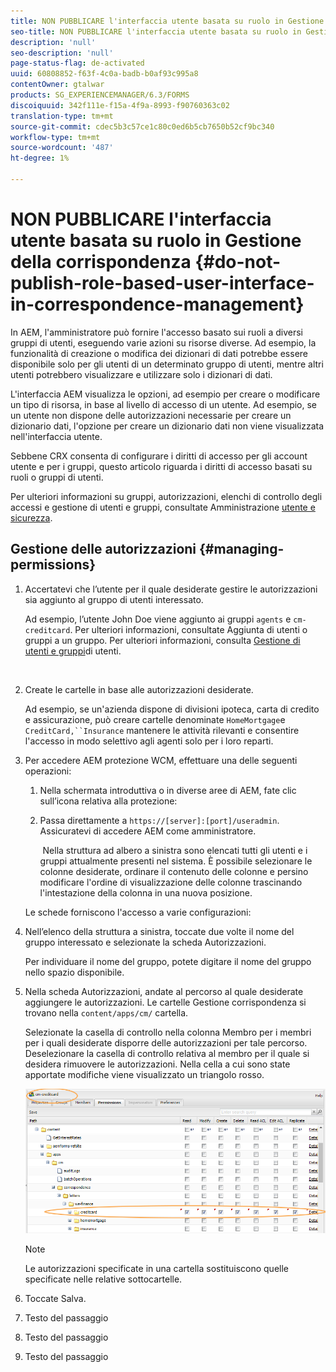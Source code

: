 ```yaml
---
title: NON PUBBLICARE l'interfaccia utente basata su ruolo in Gestione della corrispondenza
seo-title: NON PUBBLICARE l'interfaccia utente basata su ruolo in Gestione della corrispondenza
description: 'null'
seo-description: 'null'
page-status-flag: de-activated
uuid: 60808852-f63f-4c0a-badb-b0af93c995a8
contentOwner: gtalwar
products: SG_EXPERIENCEMANAGER/6.3/FORMS
discoiquuid: 342f111e-f15a-4f9a-8993-f90760363c02
translation-type: tm+mt
source-git-commit: cdec5b3c57ce1c80c0ed6b5cb7650b52cf9bc340
workflow-type: tm+mt
source-wordcount: '487'
ht-degree: 1%

---
```



# NON PUBBLICARE l&#39;interfaccia utente basata su ruolo in Gestione della corrispondenza {#do-not-publish-role-based-user-interface-in-correspondence-management}

In AEM, l&#39;amministratore può fornire l&#39;accesso basato sui ruoli a diversi gruppi di utenti, eseguendo varie azioni su risorse diverse. Ad esempio, la funzionalità di creazione o modifica dei dizionari di dati potrebbe essere disponibile solo per gli utenti di un determinato gruppo di utenti, mentre altri utenti potrebbero visualizzare e utilizzare solo i dizionari di dati.

L&#39;interfaccia AEM visualizza le opzioni, ad esempio per creare o modificare un tipo di risorsa, in base al livello di accesso di un utente. Ad esempio, se un utente non dispone delle autorizzazioni necessarie per creare un dizionario dati, l&#39;opzione per creare un dizionario dati non viene visualizzata nell&#39;interfaccia utente.

Sebbene CRX consenta di configurare i diritti di accesso per gli account utente e per i gruppi, questo articolo riguarda i diritti di accesso basati su ruoli o gruppi di utenti.

Per ulteriori informazioni su gruppi, autorizzazioni, elenchi di controllo degli accessi e gestione di utenti e gruppi, consultate Amministrazione [utente e sicurezza](/help/sites-administering/security.md).

## Gestione delle autorizzazioni {#managing-permissions}

1. Accertatevi che l’utente per il quale desiderate gestire le autorizzazioni sia aggiunto al gruppo di utenti interessato.

   Ad esempio, l’utente John Doe viene aggiunto ai gruppi `agents` e `cm-creditcard`. Per ulteriori informazioni, consultate Aggiunta di utenti o gruppi a un gruppo. Per ulteriori informazioni, consulta [Gestione di utenti e gruppi](/help/communities/users.md)di utenti.

   ![]()

1. Create le cartelle in base alle autorizzazioni desiderate.

   Ad esempio, se un&#39;azienda dispone di divisioni ipoteca, carta di credito e assicurazione, può creare cartelle denominate `HomeMortgage`e `CreditCard,``Insurance` mantenere le attività rilevanti e consentire l&#39;accesso in modo selettivo agli agenti solo per i loro reparti.

1. Per accedere AEM protezione WCM, effettuare una delle seguenti operazioni:

   1. Nella schermata introduttiva o in diverse aree di AEM, fate clic sull’icona relativa alla protezione:

   1. Passa direttamente a `https://[server]:[port]/useradmin`. Assicuratevi di accedere AEM come amministratore.

      ![]()
   Nella struttura ad albero a sinistra sono elencati tutti gli utenti e i gruppi attualmente presenti nel sistema. È possibile selezionare le colonne desiderate, ordinare il contenuto delle colonne e persino modificare l&#39;ordine di visualizzazione delle colonne trascinando l&#39;intestazione della colonna in una nuova posizione.

   Le schede forniscono l&#39;accesso a varie configurazioni:

1. Nell’elenco della struttura a sinistra, toccate due volte il nome del gruppo interessato e selezionate la scheda Autorizzazioni.

   Per individuare il nome del gruppo, potete digitare il nome del gruppo nello spazio disponibile.

1. Nella scheda Autorizzazioni, andate al percorso al quale desiderate aggiungere le autorizzazioni. Le cartelle Gestione corrispondenza si trovano nella `content/apps/cm/` cartella.

   Selezionate la casella di controllo nella colonna Membro per i membri per i quali desiderate disporre delle autorizzazioni per tale percorso. Deselezionare la casella di controllo relativa al membro per il quale si desidera rimuovere le autorizzazioni. Nella cella a cui sono state apportate modifiche viene visualizzato un triangolo rosso.

   ![useradmin-creditcard](assets/useradmin-creditcard.png)

   >[!NOTE]
   >
   >Le autorizzazioni specificate in una cartella sostituiscono quelle specificate nelle relative sottocartelle.

1. Toccate Salva.
1. Testo del passaggio
1. Testo del passaggio
1. Testo del passaggio

